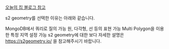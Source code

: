 
[오늘의 집 블로그 참고](https://www.bucketplace.com/post/2021-09-16-%EC%98%A4%EB%8A%98%EC%9D%98%EC%A7%91-%EA%B0%9C%EB%B0%9C-%ED%94%84%EB%A1%9C%EC%A0%9D%ED%8A%B8-%EB%9F%B0%EC%B9%AD-%EC%96%B4%EB%96%BB%EA%B2%8C-%ED%95%98%EB%82%98/)

s2 geometry를 선택한 이유는 아래와 같습니다.

MongoDB에서 쿼리로 질의 가능
원, 다각형, 선 등의 표현 가능
Multi Polygon을 이용한 특정 지역 설정 가능
s2 geometry에 대한 보다 자세한 설명은 https://s2geometry.io/ 을 참고해주시기 바랍니다.